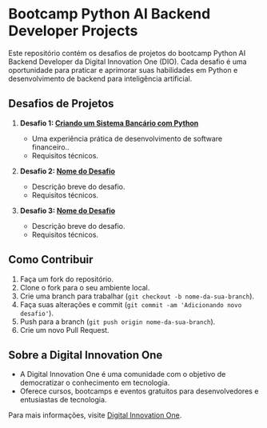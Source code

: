 # Bootcamp Python AI Backend Developer Projects

Este repositório contém os desafios de projetos do bootcamp Python AI Backend Developer da Digital Innovation One (DIO). Cada desafio é uma oportunidade para praticar e aprimorar suas habilidades em Python e desenvolvimento de backend para inteligência artificial.

## Desafios de Projetos

1. **Desafio 1: [Criando um Sistema Bancário com Python](link_do_desafio)**
   - Uma experiência prática de desenvolvimento de software financeiro..
   - Requisitos técnicos.

2. **Desafio 2: [Nome do Desafio](link_do_desafio)**
   - Descrição breve do desafio.
   - Requisitos técnicos.

3. **Desafio 3: [Nome do Desafio](link_do_desafio)**
   - Descrição breve do desafio.
   - Requisitos técnicos.

## Como Contribuir

1. Faça um fork do repositório.
2. Clone o fork para o seu ambiente local.
3. Crie uma branch para trabalhar (`git checkout -b nome-da-sua-branch`).
4. Faça suas alterações e commit (`git commit -am 'Adicionando novo desafio'`).
5. Push para a branch (`git push origin nome-da-sua-branch`).
6. Crie um novo Pull Request.

## Sobre a Digital Innovation One

- A Digital Innovation One é uma comunidade com o objetivo de democratizar o conhecimento em tecnologia.
- Oferece cursos, bootcamps e eventos gratuitos para desenvolvedores e entusiastas de tecnologia.

Para mais informações, visite [Digital Innovation One](https://digitalinnovation.one/).


